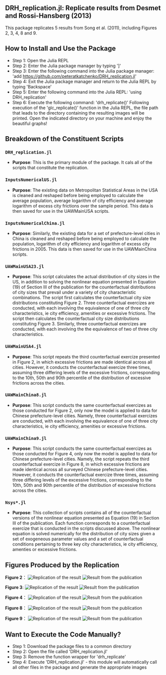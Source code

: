 ## DRH_replication.jl: Replicate results from Desmet and Rossi-Hansberg (2013)
This package replicates 5 results from Song et al. (2011), including Figures 2, 3, 4, 8 and 9. 

## How to Install and Use the Package 
- Step 1: Open the Julia REPL
- Step 2: Enter the Julia package manager by typing ']'
- Step 3: Enter the following command into the Julia package manager: 
    'add https://github.com/peteratkatchenko/DRH_replication.jl'
- Step 4: Exit the Julia package manager and return to the Julia REPL by typing 'Backspace'
- Step 5: Enter the following command into the Julia REPL:
    'using DRH_replication'
- Step 6: Execute the following command:
    'drh_replicate()'
Following execution of the 'glc_replicate()' function in the Julia REPL, the file path that leads to the directory containing the resulting images will be printed. Open the indicated directory on your machine and enjoy the beautiful graphs! 

## Breakdown of the Constituent Scripts

### `DRH_replication.jl`
- **Purpose**: This is the primary module of the package. It cals all of the scripts that constitute the replication.

### `InputsNumericalUS.jl`
- **Purpose**: The existing data on Metropolitan Statistical Areas in the USA is cleaned and reshaped before being employed to calculate the average population, average logarithm of city efficiency and average logarithm of excess city frictions over the sample period. This data is then saved for use in the UAWMainUSA scripts. 

### `InputsNumericalChina.jl`
- **Purpose**: Similarly, the existing data for a set of prefecture-level cities in China is cleaned and reshaped before being employed to calculate the population, logarithm of city efficiency and logarithm of excess city frictions in 2005. This data is then saved for use in the UAWMainChina scripts.

### `UAWMainUSA23.jl`
- **Purpose**: This script calculates the actual distribution of city sizes in the US, in addition to solving the nonlinear equation presented in Equation (19) of Section III of the publication for the counterfactual distributions of city sizes that prevail under a variety of city characteristic combinations. The script first calculates the counterfactual city size distributions constituting Figure 2. Three counterfactual exercizes are conducted, with each involving the equivalence of one of three city characteristics, ie city efficiency, amenities or excessive frictions. The script then calculates the counterfactual city size distributions constituting Figure 3. Similarly, three counterfactual exercizes are conducted, with each involving the the equivalence of two of three city characteristics. 

### `UAWMainUSA4.jl`
- **Purpose**: This script repeats the third counterfactual exercize presented in Figure 2, in which excessive frictions are made identical across all cities. However, it conducts the counterfactual exercize three times, assuming three differing levels of the excessive frictions, corresponding to the 10th, 50th and 90th percentile of the distribution of excessive frictions across the cities.

### `UAWMainChina8.jl`
- **Purpose**: This script conducts the same counterfactual exercizes as those conducted for Figure 2, only now the model is applied to data for Chinese prefecture-level cities. Namely, three counterfactual exercizes are conducted, with each involving the equivalence of one of three city characteristics, ie city efficiency, amenities or excessive frictions. 

### `UAWMainChina9.jl`
- **Purpose**: This script conducts the same counterfactual exercizes as those conducted for Figure 4, only now the model is applied to data for Chinese prefecture-level cities. Namely, the script repeats the third counterfactual exercize in Figure 8, in which excessive frictions are made identical across all surveyed Chinese prefecture-level cities. However, it conducts the counterfactual exercize three times, assuming three differing levels of the excessive frictions, corresponding to the 10th, 50th and 90th percentile of the distribution of excessive frictions across the cities. 

### `Nsys*.jl`
- **Purpose**: This collection of scripts contains all of the counterfactual versions of the nonlinear equation presented as Equation (19) in Section III of the publication. Each function corresponds to a counterfactual exercize that is conducted in the scripts discussed above. The nonlinear equation is solved numerically for the distribution of city sizes given a set of exogeneous parameter values and a set of counterfactual conditions pertaining to three key city characteristics, ie city efficiency, amenties or excessive frictions.


## Figures Produced by the Replication

**Figure 2**：
![Replication of the result](assets/img/figure_2.png "Replication")
![Result from the publication](assets/img/figure_2_pub.png "Publication")

**Figure 3**: 
![Replication of the result](assets/img/figure_3.png "Replication")
![Result from the publication](assets/img/figure_3_pub.png "Publication")

**Figure 4**：
![Replication of the result](assets/img/figure_4.png "Replication")
![Result from the publication](assets/img/figure_4_pub.png "Publication")

**Figure 8**：
![Replication of the result](assets/img/figure_8.png "Replication")
![Result from the publication](assets/img/figure_8_pub.png "Publication")

**Figure 9**：
![Replication of the result](assets/img/figure_9.png "Replication")
![Result from the publication](assets/img/figure_9_pub.png "Publication")


## Want to Execute the Code Manually?
- Step 1: Download the package files to a common directory 
- Step 2: Open the file called 'DRH_replication.jl'
- Step 3: Remove the function wrapper for 'drh_replicate'
- Step 4: Execute 'DRH_replication.jl' - this module will automatically call all other files in the package and generate the appropriate images